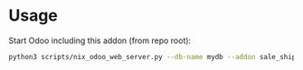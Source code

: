 # Usage

Start Odoo including this addon (from repo root):

```bash
python3 scripts/nix_odoo_web_server.py --db-name mydb --addon sale_shipping_info_helper
```
